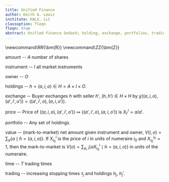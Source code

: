 ```yaml
---
title: Unified Finance
author: Keith A. Lewis
institute: KALX, LLC
classoption: fleqn
fleqn: true
abstract: Unified Finance &ndash; holding, exchange, portfolios, trading
...
```


\newcommand\RR{\bm{R}}
\newcommand\ZZ{\bm{Z}}

amount -- $A$ number of shares

instrument -- $I$ all market instruments

owner -- $O$

holdings -- $h = (a, i, o) \in H = A\times I\times O$.

exchange -- Buyer exchanges $h$ with seller $h'$,
$(h, h')\in H\times H$ by $\chi((a,i,o),(a',i',o')) = ((a',i',o),(a,i,o'))$.

price -- Price of $((a,i,o),(a',i',o'))\mapsto ((a',i',o),(a,i,o'))$ is $X^i_{i'} = a/a'$.

portfolio -- Any set of holdings. 

value -- (mark-to-market) net amount given instrument and owner, ${V(i,o) = \sum_a\{a\mid h = (a, i, o)\}}$.
If $X^i_{i_0}$ is the price of $i$ in units of numeraire $i_0$ and $X^{i_0}_{i_0} = 1$,
then the mark-to-market is
${V(o) = \sum_{a,i} \{ aX^i_{i_0} \mid h = (a, i, o)\}}$ in units of the numeraire.

time -- $T$ trading times

trading -- increasing stopping times $\tau_j$ and holdings $h_j$, $h_j'$.
